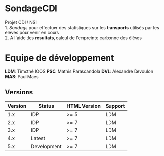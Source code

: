 # SondageCDI

Projet CDI / NSI  
1. _Sondage_ pour effectuer des statistiques sur les **transports** utilisés par les élèves pour venir en cours  
2. A l'aide des **resultats**, calcul de l'empreinte carbonne des élèves

# Equipe de développement  
**LDM**: Timothé IOOS
**PSC**: Mathis Parascandola
**DVL**: Alexandre Devoulon
**MAS**: Paul Maes


## Versions

| Version | Status      | HTML Version | Support |
|---------|-------------|--------------|---------|
| 1.x     | IDP         | >= 5         | LDM     |
| 2.x     | IDP         | >= 7         | LDM     |
| 3.x     | IDP         | >= 7         | LDM     |
| 4.x     | Latest      | >= 7         | LDM     |
| 5.x     | Development | >= 7         | LDM     |
